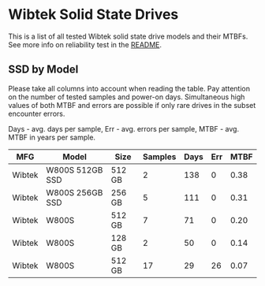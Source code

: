 Wibtek Solid State Drives
=========================

This is a list of all tested Wibtek solid state drive models and their MTBFs. See
more info on reliability test in the [README](https://github.com/linuxhw/SMART).

SSD by Model
------------

Please take all columns into account when reading the table. Pay attention on the
number of tested samples and power-on days. Simultaneous high values of both MTBF
and errors are possible if only rare drives in the subset encounter errors.

Days - avg. days per sample,
Err  - avg. errors per sample,
MTBF - avg. MTBF in years per sample.

| MFG       | Model              | Size   | Samples | Days  | Err   | MTBF |
|-----------|--------------------|--------|---------|-------|-------|------|
| Wibtek    | W800S 512GB SSD    | 512 GB | 2       | 138   | 0     | 0.38   |
| Wibtek    | W800S 256GB SSD    | 256 GB | 5       | 111   | 0     | 0.31   |
| Wibtek    | W800S              | 512 GB | 7       | 71    | 0     | 0.20   |
| Wibtek    | W800S              | 128 GB | 2       | 50    | 0     | 0.14   |
| Wibtek    | W800S              | 512 GB | 17      | 29    | 26    | 0.07   |
